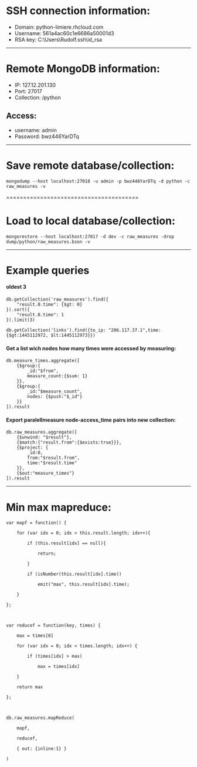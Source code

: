 # SSH connection information:

 - Domain: python-limiere.rhcloud.com
 - Username: 561a4ac60c1e6686a50001d3
 - RSA key: C:\Users\Rudolf\.ssh\id_rsa


----------------------------------
# Remote MongoDB information:

 - IP: 127.12.201.130
 - Port: 27017
 - Collection: /python

## Access:

 - username: admin
 - Password: bwz446YarDTq

----------------------------------

# Save remote database/collection:

`mongodump --host localhost:27018 -u admin -p bwz446YarDTq -d python -c raw_measures -v`


=======================================
# Load to local database/collection:

`mongorestore --host localhost:27017 -d dev -c raw_measures -drop dump/python/raw_measures.bson -v`

----------------------------------
# Example queries

#### oldest 3
```
db.getCollection('raw_measures').find({
	"result.0.time": {$gt: 0}
}).sort({
	"result.0.time": 1
}).limit(3)

db.getCollection('links').find({to_ip: "206.117.37.1",time: {$gt:1445112972, $lt:1445112973}})
```
#### Get a list wich nodes how many times were accessed by measuring:

	db.measure_times.aggregate([
	    {$group:{
	        _id:"$from",
	        measure_count:{$sum: 1}
	    }},
	    {$group:{
	        _id:"$measure_count",
	        nodes: {$push:"$_id"}
	    }}
	]).result

#### Export paralellmeasure node-access_time pairs into new collection:

	db.raw_measures.aggregate([
	    {$unwind: "$result"},
	    {$match:{"result.from":{$exists:true}}},
	    {$project: {
	        _id:0,
	        from:"$result.from",
	        time:"$result.time"
	    }},
	    {$out:"measure_times"}
	]).result

----------------------------------
# Min max mapreduce:

	var mapf = function() {

		for (var idx = 0; idx < this.result.length; idx++){

			if (this.result[idx] == null){

				return;

			}

			if (isNumber(this.result[idx].time))

				emit("max", this.result[idx].time);

		}

	};



	var reducef = function(key, times) {

		max = times[0]

		for (var idx = 0; idx < times.length; idx++) {

			if (times[idx] > max)

				max = times[idx]

		}

		return max

	};



	db.raw_measures.mapReduce(

		mapf,

		reducef,

		{ out: {inline:1} }

	)